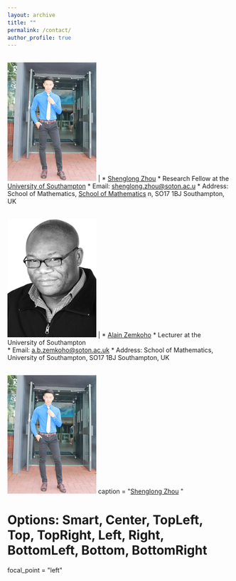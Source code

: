 ```yaml
---
layout: archive
title: ""   
permalink: /contact/
author_profile: true
---
```


 <br/><img src='/images/slzhou.jpg'>   | * [Shenglong Zhou](https://shenglongzhou.github.io) 
                                            * Research Fellow at the [University of Southampton](https://www.southampton.ac.uk/)
                                            * Email: shenglong.zhou@soton.ac.u
                                            * Address: School of Mathematics, [School of Mathematics](https://www.southampton.ac.uk/maths) n,  SO17 1BJ Southampton, UK 


 <br/><img src='/images/zem.png'> | * [Alain Zemkoho](http://www.southampton.ac.uk/~abz1e14/)
                                        * Lecturer at the University of Southampton  
                                        * Email: a.b.zemkoho@soton.ac.uk 
                                        * Address: School of Mathematics, University of Southampton,  SO17 1BJ Southampton, UK 

 
 
<br/><img src='/images/slzhou.jpg'>
  caption = "[Shenglong Zhou](https://shenglongzhou.github.io) "
  # Options: Smart, Center, TopLeft, Top, TopRight, Left, Right, BottomLeft, Bottom, BottomRight
  focal_point = "left"



